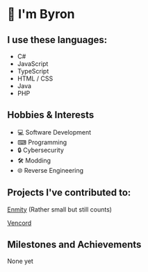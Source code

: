 # 👋 I'm Byron

<h2> I use these languages: </h2>

- C#
- JavaScript
- TypeScript
- HTML / CSS
- Java
- PHP
  

<h2> Hobbies & Interests </h2>

- 💻 Software Development
- ⌨ Programming
- 🔒 Cybersecurity
- 🛠 Modding
- 🌐 Reverse Engineering

<h2> Projects I've contributed to: </h2>

[Enmity](https://github.com/enmity-mod/enmity) (Rather small but still counts)

[Vencord](https://github.com/vendicated/vencord)

<h2> Milestones and Achievements </h2>
None yet



<!--
- 🔭 I’m currently working on ...
- 🌱 I’m currently learning ...
- 👯 I’m looking to collaborate on ...
- 🤔 I’m looking for help with ...
- 💬 Ask me about ...
- 📫 How to reach me: ...
- 😄 Pronouns: ...
- ⚡ Fun fact: ...
-->

